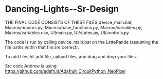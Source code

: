 # Dancing-Lights--Sr-Design

THE FINAL CODE CONSISTS OF THESE FILES:device_main.bat, Macros/macros.py, Macros/base_functions.py, Macros/variables.py, Macros/variables.csv, UI/main.py, UI/states.py, UI/controls.py

The code is run by calling device_main.bat on the LattePande (assuming the file paths within that file are correct).

To add files hit add file, upload files, and drag and drop your files.

Src code Andrew is using: 
https://github.com/adafruit/Adafruit_CircuitPython_NeoPixel
